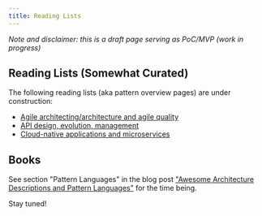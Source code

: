 ```yaml
---
title: Reading Lists 
---
```


*Note and disclaimer: this is a draft page serving as PoC/MVP (work in progress)*

## Reading Lists (Somewhat Curated)

The following reading lists (aka pattern overview pages) are under construction:

* [Agile architecting/architecture and agile quality](./agile-architecture.md)
* [API design, evolution, management](./api-design.md)
* [Cloud-native applications and microservices](./cloud-native-microservices.md)

## Books 

See section "Pattern Languages" in the blog post ["Awesome Architecture Descriptions and Pattern Languages"](https://medium.com/olzzio/awesome-architecture-descriptions-and-pattern-languages-8f1a6b573117) for the time being.

Stay tuned!
